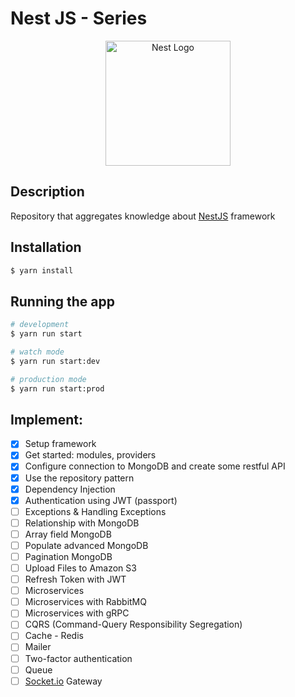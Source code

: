 # Nest JS - Series
<p align="center">
  <a href="http://nestjs.com/" target="blank"><img src="https://nestjs.com/img/logo-small.svg" width="200" alt="Nest Logo" /></a>
</p>

## Description

Repository that aggregates knowledge about [NestJS](https://github.com/nestjs/nest) framework

## Installation

```bash
$ yarn install
```

## Running the app

```bash
# development
$ yarn run start

# watch mode
$ yarn run start:dev

# production mode
$ yarn run start:prod
```

## Implement:

- [x]  Setup framework
- [x]  Get started: modules, providers
- [x]  Configure connection to MongoDB and create some restful API
- [x]  Use the repository pattern
- [x]  Dependency Injection
- [x]  Authentication using JWT (passport)
- [ ]  Exceptions & Handling Exceptions
- [ ]  Relationship with MongoDB
- [ ]  Array field MongoDB
- [ ]  Populate advanced MongoDB
- [ ]  Pagination MongoDB
- [ ]  Upload Files to Amazon S3
- [ ]  Refresh Token with JWT
- [ ]  Microservices
- [ ]  Microservices with RabbitMQ
- [ ]  Microservices with gRPC
- [ ]  CQRS (Command-Query Responsibility Segregation)
- [ ]  Cache - Redis
- [ ]  Mailer
- [ ]  Two-factor authentication
- [ ]  Queue
- [ ]  [Socket.io](http://Socket.io) Gateway
